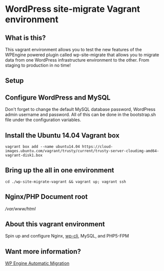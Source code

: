 # WordPress site-migrate Vagrant environment

What is this?
-------------
This vagrant environment allows you to test the new features of the WPEngine powered plugin called wp-site-migrate that allows you to migrate data from one WordPress infrastructure environment to the other. From staging to production in no time!

Setup
-----
## Configure WordPress and MySQL
Don't forget to change the default MySQL database password, WordPress admin username and password. All of this can be done in the bootstrap.sh file under the configuration variables.

## Install the Ubuntu 14.04 Vagrant box
```vagrant box add --name ubuntu14.04 https://cloud-images.ubuntu.com/vagrant/trusty/current/trusty-server-cloudimg-amd64-vagrant-disk1.box```

## Bring up the all in one environment
```cd ./wp-site-migrate-vagrant && vagrant up; vagrant ssh```

## Nginx/PHP Document root
*/var/www/html*

About this vagrant environment
------------------------------
Spin up and configure Nginx, [wp-cli](https://github.com/wp-cli/wp-cli), MySQL, and PHP5-FPM

Want more information?
----------------------
[WP Engine Automatic Migration](http://wpengine.com/support/wp-engine-automatic-migration/)
